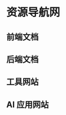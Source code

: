 # 资源导航网

<script setup lang="ts">
import Resource from '../.vitepress/theme/views/Resource.vue'
import ResourceSite from '../ResourceSite.json'

const frontendOption = ResourceSite[ResourceSite.findIndex(item => item.name === '文档（前端相关）')]
const backendOption = ResourceSite[ResourceSite.findIndex(item => item.name === '文档（后端相关）')]
const toolOption = ResourceSite[ResourceSite.findIndex(item => item.name === '工具网站')]
const aiOption = ResourceSite[ResourceSite.findIndex(item => item.name === 'AI 应用')]
</script>

## 前端文档

<Resource :options="frontendOption.options" />

## 后端文档

<Resource :options="backendOption.options" />

## 工具网站

<Resource :options="toolOption.options" />

## AI 应用网站

<Resource :options="aiOption.options" />
